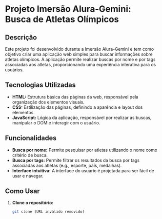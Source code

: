 # Projeto Imersão Alura-Gemini: Busca de Atletas Olímpicos

## Descrição

Este projeto foi desenvolvido durante a Imersão Alura-Gemini e tem como objetivo criar uma aplicação web simples para buscar informações sobre atletas olímpicos. A aplicação permite realizar buscas por nome e por tags associadas aos atletas, proporcionando uma experiência interativa para os usuários.

## Tecnologias Utilizadas

* **HTML:** Estrutura básica das páginas da web, responsável pela organização dos elementos visuais.
* **CSS:** Estilização das páginas, definindo a aparência e layout dos elementos.
* **JavaScript:** Lógica da aplicação, responsável por realizar as buscas, manipular o DOM e interagir com o usuário.

## Funcionalidades

* **Busca por nome:** Permite pesquisar por atletas utilizando o nome como critério de busca.
* **Busca por tags:** Permite filtrar os resultados da busca por tags associadas aos atletas (e.g., esporte, país, medalhas).
* **Interface intuitiva:** A interface do usuário é projetada para ser fácil de usar e navegar.

## Como Usar

1. **Clone o repositório:**
   ```bash
   git clone [URL inválido removido]
